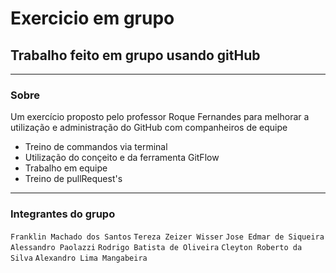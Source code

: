 # Exercicio em grupo

## Trabalho feito em grupo usando gitHub

---

### Sobre

Um exercício proposto pelo professor Roque Fernandes para melhorar a utilização e administração do GitHub com companheiros de equipe

- Treino de commandos via terminal
- Utilização do conçeito e da ferramenta GitFlow
- Trabalho em equipe
- Treino de pullRequest's

---

### Integrantes do grupo

`Franklin Machado dos Santos`
`Tereza Zeizer Wisser`
`Jose Edmar de Siqueira`
`Alessandro Paolazzi`
`Rodrigo Batista de Oliveira`
`Cleyton Roberto da Silva`
`Alexandro Lima Mangabeira`